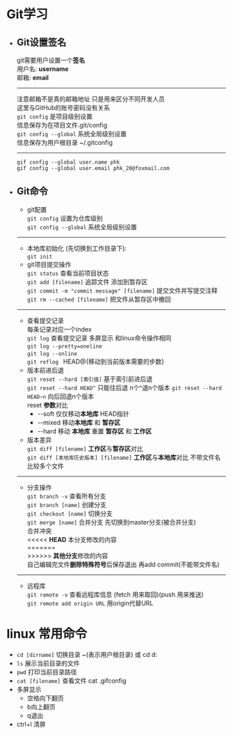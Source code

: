 <link rel="stylesheet" type="text/css" href="mkcss.css">

# Git学习
* ## Git设置签名  
    git需要用户设置一个**签名**  
    用户名: **username**  
    邮箱: **email**  
    ***
    注意邮箱不是真的邮箱地址 只是用来区分不同开发人员  
    这里与GitHub的账号密码没有关系  
    `git config` 是项目级别设置  
    信息保存为在项目文件.git/config   
    `git config --global` 系统全局级别设置  
    信息保存为用户根目录 ~/.gitconfig   
    ***
    `gif config --global user.name phk`  
    `gif config --global user.email phk_20@foxmail.com`

* ## Git命令
    * git配置  
    `git config` 设置为仓库级别  
    `git config --global` 系统全局级别设置  
    ---
    * 本地库初始化 (先切换到工作目录下):   
    `git init `  
    * git项目提交操作  
    `git status` 查看当前项目状态  
    `git add [filename]` 追踪文件 添加到暂存区  
    `git commit -m "commit message" [filename]` 提交文件并写提交注释 
    `git rm --cached [filename]` 把文件从暂存区中撤回  
    ---
    * 查看提交记录  
    每条记录对应一个index  
    `git log` 查看提交记录 多屏显示 和linux命令操作相同  
    `git log --pretty=oneline`  
    `git log --online`  
    `git reflog `   HEAD@{移动到当前版本需要的步数}
    * 版本前进后退   
    `git reset --hard [索引值]` 基于索引前进后退  
    `git reset --hard HEAD^` 只能往后退 n个^退n个版本 
    `git reset --hard HEAD~n` 向后回退n个版本  
    reset **参数**对比  
        * --soft 仅仅移动**本地库** HEAD指针
        * --mixed 移动**本地库** 和 **暂存区**
        * --hard 移动 **本地库** 重置 **暂存区** 和 **工作区**  
    * 版本差异  
    `git diff [filename]` **工作区**与**暂存区**对比  
    `git diff [本地库历史版本] [filename]` **工作区**与**本地库**对比 不带文件名 比较多个文件
    ---
    * 分支操作  
    `git branch -v` 查看所有分支  
    `git branch [name]` 创建分支  
    `git checkout [name]` 切换分支  
    `git merge [name]` 合并分支 先切换到master分支(被合并分支)  
    合并冲突  
    <<<<< **HEAD**  本分支修改的内容  
    =======  
    \>>>>>>  **其他分支**修改的内容  
    自己编辑完文件**删除特殊符号**后保存退出 再add commit(不能带文件名)
    ---
    * 远程库  
    `git remote -v` 查看远程库信息 (fetch 用来取回)(push 用来推送)  
    `git remote add origin URL` 用origin代替URL
    
 
# linux 常用命令
* `cd [dirname]` 切换目录 ~(表示用户根目录) 或 cd d:
* `ls` 展示当前目录的文件
* `pwd` 打印当前目录路径
* `cat [filename]` 查看文件 cat .gifconfig
* 多屏显示
    * 空格向下翻页
    * b向上翻页
    * q退出
* ctrl+l 清屏